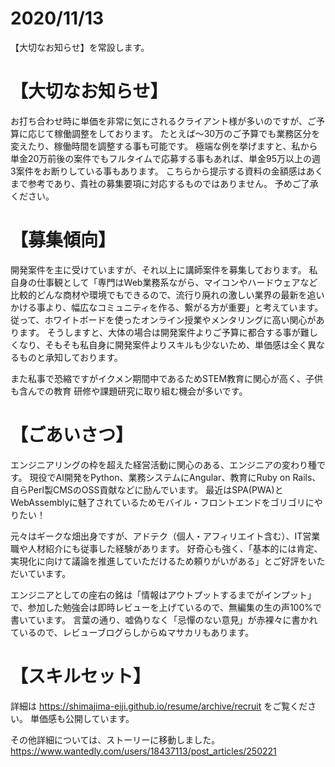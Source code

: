 # 2020/11/13
【大切なお知らせ】を常設します。

# 【大切なお知らせ】
お打ち合わせ時に単価を非常に気にされるクライアント様が多いのですが、ご予算に応じて稼働調整をしております。
たとえば～30万のご予算でも業務区分を変えたり、稼働時間を調整する事も可能です。
極端な例を挙げますと、私から単金20万前後の案件でもフルタイムで応募する事もあれば、単金95万以上の週3案件をお断りしている事もあります。
こちらから提示する資料の金額感はあくまで参考であり、貴社の募集要項に対応するものではありません。
予めご了承ください。

# 【募集傾向】
開発案件を主に受けていますが、それ以上に講師案件を募集しております。
私自身の仕事観として「専門はWeb業務系ながら、マイコンやハードウェアなど比較的どんな商材や環境でもできるので、流行り廃れの激しい業界の最新を追いかける事より、幅広なコミュニティを作る、繋がる方が重要」と考えています。
従って、ホワイトボードを使ったオンライン授業やメンタリングに高い関心があります。
そうしますと、大体の場合は開発案件よりご予算に都合する事が難しくなり、そもそも私自身に開発案件よりスキルも少ないため、単価感は全く異なるものと承知しております。

また私事で恐縮ですがイクメン期間中であるためSTEM教育に関心が高く、子供も含んでの教育
研修や課題研究に取り組む機会が多いです。

# 【ごあいさつ】
エンジニアリングの枠を超えた経営活動に関心のある、エンジニアの変わり種です。
現役でAI開発をPython、業務システムにAngular、教育にRuby on Rails、自らPerl製CMSのOSS貢献などに励んでいます。
最近はSPA(PWA)とWebAssemblyに魅了されているためモバイル・フロントエンドをゴリゴリにやりたい！

元々はギークな畑出身ですが、アドテク（個人・アフィリエイト含む）、IT営業職や人材紹介にも従事した経験があります。
好奇心も強く、「基本的には肯定、実現化に向けて議論を推進していただけるため頼りがいがある」とご好評をいただいています。

エンジニアとしての座右の銘は「情報はアウトプットするまでがインプット」で、参加した勉強会は即時レビューを上げているので、無編集の生の声100%で書いています。
言葉の通り、嘘偽りなく「忌憚のない意見」が赤裸々に書かれているので、レビューブログらしからぬマサカリもあります。

# 【スキルセット】
詳細は https://shimajima-eiji.github.io/resume/archive/recruit をご覧ください。
単価感も公開しています。

その他詳細については、ストーリーに移動しました。
https://www.wantedly.com/users/18437113/post_articles/250221
